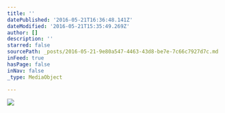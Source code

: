 ```yaml
---
title: ''
datePublished: '2016-05-21T16:36:48.141Z'
dateModified: '2016-05-21T15:35:49.269Z'
author: []
description: ''
starred: false
sourcePath: _posts/2016-05-21-9e80a547-4463-43d8-be7e-7c66c7927d7c.md
inFeed: true
hasPage: false
inNav: false
_type: MediaObject

---
```

![](https://the-grid-user-content.s3-us-west-2.amazonaws.com/0e1e7a31-340c-486d-8442-a707b25e7b43.jpg)